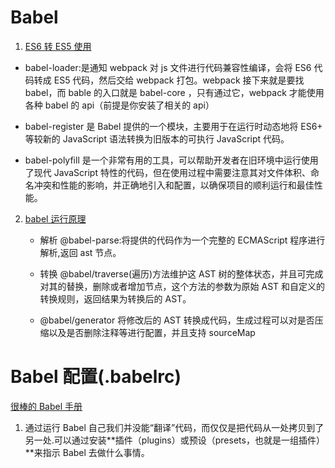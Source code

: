 <!--
 * @Author: TerryMin
 * @Date: 2023-03-11 10:39:54
 * @LastEditors: TerryMin
 * @LastEditTime: 2024-09-03 15:07:48
 * @Description: file not
-->

# Babel

1. [ES6 转 ES5 使用](https://segmentfault.com/a/1190000012918100)

- babel-loader:是通知 webpack 对 js 文件进行代码兼容性编译，会将 ES6 代码转成 ES5 代码，然后交给 webpack 打包。webpack 接下来就是要找 babel，而 bable 的入口就是 babel-core ，只有通过它，webpack 才能使用各种 babel 的 api（前提是你安装了相关的 api）

- babel-register 是 Babel 提供的一个模块，主要用于在运行时动态地将 ES6+ 等较新的 JavaScript 语法转换为旧版本的可执行 JavaScript 代码。

- babel-polyfill 是一个非常有用的工具，可以帮助开发者在旧环境中运行使用了现代 JavaScript 特性的代码，但在使用过程中需要注意其对文件体积、命名冲突和性能的影响，并正确地引入和配置，以确保项目的顺利运行和最佳性能。

2. [babel 运行原理](https://juejin.cn/post/6844903760603398151)

   - 解析 @babel-parse:将提供的代码作为一个完整的 ECMAScript 程序进行解析,返回 ast 节点。

   - 转换 @babel/traverse(遍历)方法维护这 AST 树的整体状态，并且可完成对其的替换，删除或者增加节点，这个方法的参数为原始 AST 和自定义的转换规则，返回结果为转换后的 AST。

   - @babel/generator 将修改后的 AST 转换成代码，生成过程可以对是否压缩以及是否删除注释等进行配置，并且支持 sourceMap

# Babel 配置(.babelrc)

[很棒的 Babel 手册](https://github.com/jamiebuilds/babel-handbook/blob/master/translations/zh-Hans/README.md)

1. 通过运行 Babel 自己我们并没能“翻译”代码，而仅仅是把代码从一处拷贝到了另一处.可以通过安装**插件（plugins）或预设（presets，也就是一组插件）**来指示 Babel 去做什么事情。
